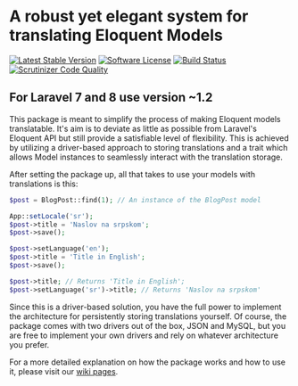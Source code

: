 # A robust yet elegant system for translating Eloquent Models

[![Latest Stable Version](https://poser.pugx.org/we-are-neopix/laravel-model-translation/v/stable)](https://packagist.org/packages/we-are-neopix/laravel-model-translation)
[![Software License](https://img.shields.io/badge/license-MIT-brightgreen.svg?style=flat-square)](LICENSE.md)
[![Build Status](https://travis-ci.org/weareneopix/laravel-model-translation.svg?branch=master)](https://travis-ci.org/weareneopix/laravel-model-translation)
[![Scrutinizer Code Quality](https://scrutinizer-ci.com/g/weareneopix/laravel-model-translation/badges/quality-score.png?b=master)](https://scrutinizer-ci.com/g/weareneopix/laravel-model-translation/?branch=master)

## For Laravel 7 and 8 use version ~1.2


This package is meant to simplify the process of making Eloquent models translatable. It's aim is to deviate as little as possible from Laravel's
Eloquent API but still provide a satisfiable level of flexibility. This is achieved by utilizing a driver-based approach to storing translations
and a trait which allows Model instances to seamlessly interact with the translation storage. 

After setting the package up, all that takes to use your models with translations is this:

```php
$post = BlogPost::find(1); // An instance of the BlogPost model

App::setLocale('sr');
$post->title = 'Naslov na srpskom';
$post->save();

$post->setLanguage('en');
$post->title = 'Title in English';
$post->save();

$post->title; // Returns 'Title in English';
$post->setLanguage('sr')->title; // Returns 'Naslov na srpskom'
```

Since this is a driver-based solution, you have the full power to implement the architecture for persistently storing translations yourself. 
Of course, the package comes with two drivers out of the box, JSON and MySQL, but you are free to implement your own drivers and rely on whatever
architecture you prefer.


For a more detailed explanation on how the package works and how to use it, please visit our [wiki pages](https://github.com/misa-neopix/laravel-model-translation/wiki).

